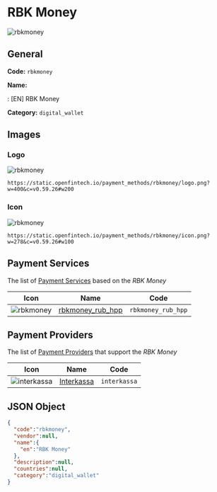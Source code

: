 
# RBK Money 
![rbkmoney](https://static.openfintech.io/payment_methods/rbkmoney/logo.png?w=400&c=v0.59.26#w200)  

## General 
**Code:** `rbkmoney` 
 
**Name:** 
 
:	[EN] RBK Money 
 
**Category:** `digital_wallet` 
 

## Images 

### Logo 
![rbkmoney](https://static.openfintech.io/payment_methods/rbkmoney/logo.png?w=400&c=v0.59.26#w200)  

```
https://static.openfintech.io/payment_methods/rbkmoney/logo.png?w=400&c=v0.59.26#w200
```  

### Icon 
![rbkmoney](https://static.openfintech.io/payment_methods/rbkmoney/icon.png?w=278&c=v0.59.26#w100)  

```
https://static.openfintech.io/payment_methods/rbkmoney/icon.png?w=278&c=v0.59.26#w100
```  

## Payment Services 
 
The list of [Payment Services](#) based on the _RBK Money_ 

|Icon|Name|Code| 
|:---:|:---:|:---:| 
|![rbkmoney](https://static.openfintech.io/payment_methods/rbkmoney/icon.png?w=278&c=v0.59.26#w100) |[rbkmoney_rub_hpp](#)|`rbkmoney_rub_hpp`| 
 

## Payment Providers 
 
The list of [Payment Providers](/providers) that support the _RBK Money_ 

|Icon|Name|Code| 
|:---:|:---:|:---:| 
|![interkassa](https://static.openfintech.io/payment_providers/interkassa/icon.svg?w=278&c=v0.59.26#w100) |[Interkassa](/payment-providers/interkassa)|`interkassa`| 
 

## JSON Object 

```json
{
  "code":"rbkmoney",
  "vendor":null,
  "name":{
    "en":"RBK Money"
  },
  "description":null,
  "countries":null,
  "category":"digital_wallet"
}
```  
